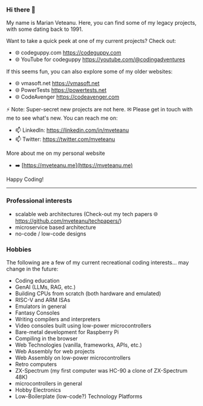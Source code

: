 ### Hi there 👋

My name is Marian Veteanu. Here, you can find some of my legacy projects, with some dating back to 1991.

Want to take a quick peek at one of my current projects? Check out:

- 🌐 codeguppy.com https://codeguppy.com
- 🌐 YouTube for codeguppy https://youtube.com/@codingadventures

If this seems fun, you can also explore some of my older websites:

- 🌐 vmasoft.net https://vmasoft.net
- 🌐 PowerTests https://powertests.net
- 🌐 CodeAvenger https://codeavenger.com

⚡ Note: Super-secret new projects are not here. ✉ Please get in touch with me to see what's new. You can reach me on:

- 📫 LinkedIn: https://linkedin.com/in/mveteanu
- 📫 Twitter: https://twitter.com/mveteanu

More about me on my personal website

- ➡️ [https://mveteanu.me](https://mveteanu.me)

Happy Coding!

---

### Professional interests

- scalable web architectures (Check-out my tech papers 🌐 https://github.com/mveteanu/techpapers/)
- microservice based architecture
- no-code / low-code designs

### Hobbies

The following are a few of my current recreational coding interests... may change in the future:

- Coding education
- GenAI (LLMs, RAG, etc.)
- Building CPUs from scratch (both hardware and emulated)
- RISC-V and ARM ISAs
- Emulators in general
- Fantasy Consoles
- Writing compilers and interpreters
- Video consoles built using low-power microcontrollers
- Bare-metal development for Raspberry Pi
- Compiling in the browser
- Web Technologies (vanilla, frameworks, APIs, etc.)
- Web Assembly for web projects
- Web Assembly on low-power microcontrollers
- Retro computers
- ZX-Spectrum (my first computer was HC-90 a clone of ZX-Spectrum 48K)
- microcontrollers in general
- Hobby Electronics
- Low-Boilerplate (low-code?) Technology Platforms

